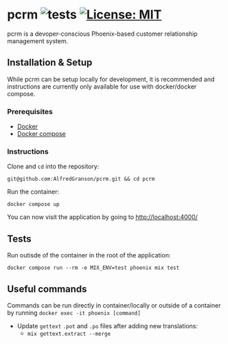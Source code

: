 # pcrm ![tests](https://github.com/AlfredGranson/pcrm/actions/workflows/elixir.yml/badge.svg) [![License: MIT](https://img.shields.io/badge/License-MIT-blue.svg)](https://opensource.org/licenses/MIT)

pcrm is a devoper-conscious Phoenix-based customer relationship management system.

## Installation & Setup
While pcrm can be setup locally for development, it is recommended and instructions are currently only available for use with docker/docker compose.

### Prerequisites
- [Docker](https://docs.docker.com/get-docker/)
- [Docker compose](https://docs.docker.com/compose/install/)

### Instructions
Clone and `cd` into the repository:

```
git@github.com:AlfredGranson/pcrm.git && cd pcrm
```
Run the container:

```
docker compose up
```
You can now visit the application by going to [http://localhost:4000/](http://localhost:4000/)

## Tests
Run outisde of the container in the root of the application:

```
docker compose run --rm -e MIX_ENV=test phoenix mix test
```
## Useful commands
Commands can be run directly in container/locally or outside of a container by running ```docker exec -it phoenix [command]```

- Update `gettext` `.pot` and `.po` files after adding new translations:
  - ```mix gettext.extract --merge```
